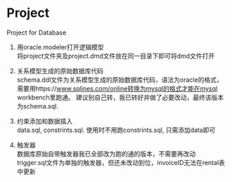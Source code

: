 # Project
Project for Database

1. 用oracle.modeler打开逻辑模型  
将project文件夹及project.dmd文件放在同一目录下即可将dmd文件打开

2. 关系模型生成的原始数据库代码  
schema.ddl文件为关系模型生成的原始数据库代码，语法为oracle的格式，需要用https://www.sqlines.com/online转换为mysql的格式才能在mysql workbench里跑通。
建议别自己转，我已转好并做了必要改动，最终该版本为schema.sql.

3. 约束添加和数据插入  
data.sql, constrints.sql. 使用时不用跑constrints.sql, 只需添加data即可

4. 触发器  
数据库原始自带触发器我已全部改为跑的通的版本，不需要再改动  
trigger.sql文件为单独的触发器，但还未改动到位，invoiceID无法在rental表中更新
